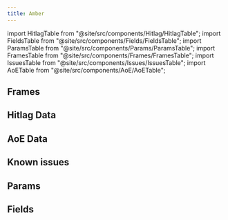 ```yaml
---
title: Amber
---
```


import HitlagTable from "@site/src/components/Hitlag/HitlagTable";
import FieldsTable from "@site/src/components/Fields/FieldsTable";
import ParamsTable from "@site/src/components/Params/ParamsTable";
import FramesTable from "@site/src/components/Frames/FramesTable";
import IssuesTable from "@site/src/components/Issues/IssuesTable";
import AoETable from "@site/src/components/AoE/AoETable";

## Frames

<FramesTable character="amber" />

## Hitlag Data

<HitlagTable character="amber" />

## AoE Data

<AoETable character="amber" />

## Known issues

<IssuesTable character="amber" />

## Params

<ParamsTable character="amber" />

## Fields

<FieldsTable character="amber" />

